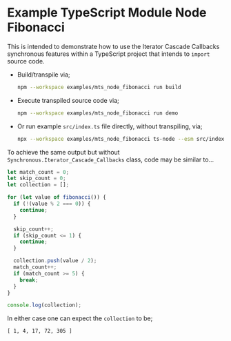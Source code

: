 # Example TypeScript Module Node Fibonacci


This is intended to demonstrate how to use the Iterator Cascade Callbacks
synchronous features within a TypeScript project that intends to `import`
source code.


- Build/transpile via;

   ```bash
   npm --workspace examples/mts_node_fibonacci run build
   ```

- Execute transpiled source code via;

   ```bash
   npm --workspace examples/mts_node_fibonacci run demo
   ```

- Or run example `src/index.ts` file directly, without transpiling, via;

   ```bash
   npx --workspace examples/mts_node_fibonacci ts-node --esm src/index.ts
   ```


To achieve the same output but without `Synchronous.Iterator_Cascade_Callbacks`
class, code may be similar to...


```javascript
let match_count = 0;
let skip_count = 0;
let collection = [];

for (let value of fibonacci()) {
  if (!(value % 2 === 0)) {
    continue;
  }

  skip_count++;
  if (skip_count <= 1) {
    continue;
  }

  collection.push(value / 2);
  match_count++;
  if (match_count >= 5) {
    break;
  }
}

console.log(collection);
```


In either case one can expect the `collection` to be;


```
[ 1, 4, 17, 72, 305 ]
```

